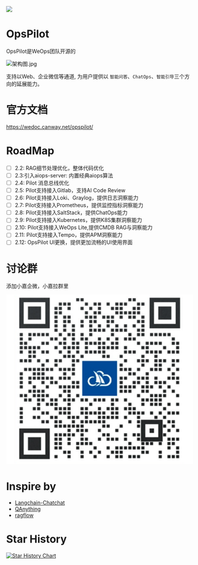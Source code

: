 <img src="https://wedoc.canway.net/imgs/img/嘉为蓝鲸.jpg" >

# OpsPilot

OpsPilot是WeOps团队开源的

![架构图.jpg](https://static.cwoa.net/01adc49936ae41d68dded993461a7dd0.jpg)

支持以Web、企业微信等通道, 为用户提供以 `智能问答`、`ChatOps`、`智能引导`三个方向的延展能力。

# 官方文档

https://wedoc.canway.net/opspilot/

# RoadMap

* [ ] 2.2: RAG细节处理优化，整体代码优化
* [ ] 2.3:引入aiops-server: 内置经典aiops算法
* [ ] 2.4: Pilot 消息总线优化
* [ ] 2.5: Pilot支持接入Gitlab，支持AI Code Review
* [ ] 2.6: Pilot支持接入Loki、Graylog，提供日志洞察能力
* [ ] 2.7: Pilot支持接入Prometheus，提供监控指标洞察能力
* [ ] 2.8: Pilot支持接入SaltStack，提供ChatOps能力
* [ ] 2.9: Pilot支持接入Kubernetes，提供K8S集群洞察能力
* [ ] 2.10: Pilot支持接入WeOps Lite,提供CMDB RAG与洞察能力
* [ ] 2.11: Pilot支持接入Tempo，提供APM洞察能力
* [ ] 2.12: OpsPilot UI更换，提供更加流畅的UI使用界面

# 讨论群

添加小嘉企微，小嘉拉群里

<img src="./support-files/images/wx.jpg" >

# Inspire by

* [Langchain-Chatchat](https://github.com/chatchat-space/Langchain-Chatchat)
* [QAnything](https://github.com/netease-youdao/QAnything)
* [ragflow](https://github.com/infiniflow/ragflow)

# Star History

[![Star History Chart](https://api.star-history.com/svg?repos=WeOps-Lab/OpsPilot&type=Date)](https://star-history.com/#WeOps-Lab/OpsPilot&Date)
